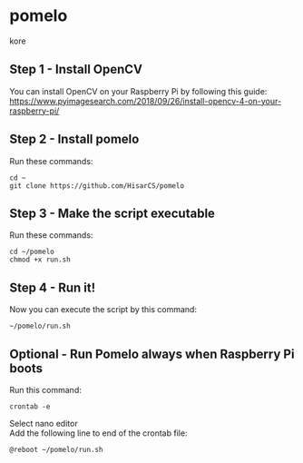# pomelo
kore

## Step 1 - Install OpenCV
You can install OpenCV on your Raspberry Pi by following this guide: https://www.pyimagesearch.com/2018/09/26/install-opencv-4-on-your-raspberry-pi/

## Step 2 - Install pomelo
Run these commands:  
```
cd ~  
git clone https://github.com/HisarCS/pomelo  
```
  
## Step 3 - Make the script executable  
Run these commands:  
```
cd ~/pomelo  
chmod +x run.sh  
```
  
## Step 4 - Run it!  
Now you can execute the script by this command:
```
~/pomelo/run.sh  
```

## Optional - Run Pomelo always when Raspberry Pi boots
Run this command:  
```
crontab -e  
```
Select nano editor  
Add the following line to end of the crontab file:  
```
@reboot ~/pomelo/run.sh
```
